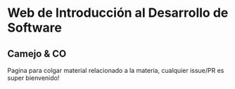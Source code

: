 # Web de Introducción al Desarrollo de Software
## Camejo & CO

Pagina para colgar material relacionado a la materia, cualquier issue/PR es super bienvenido!
